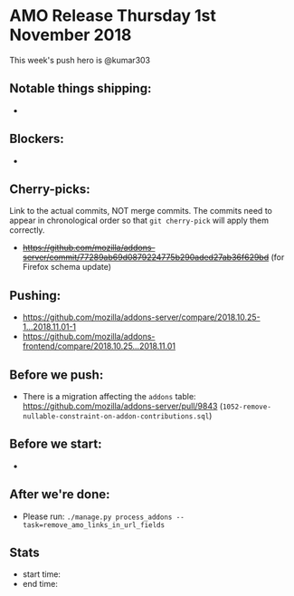 # AMO Release Thursday 1st November 2018

This week's push hero is @kumar303

## Notable things shipping:

*

## Blockers:

*

## Cherry-picks:

Link to the actual commits, NOT merge commits. The commits need to appear
in chronological order so that `git cherry-pick` will apply them correctly.

* ~~https://github.com/mozilla/addons-server/commit/77289ab69d0879224775b290aded27ab36f629bd~~ (for Firefox schema update)

## Pushing:

* https://github.com/mozilla/addons-server/compare/2018.10.25-1...2018.11.01-1
* https://github.com/mozilla/addons-frontend/compare/2018.10.25...2018.11.01


## Before we push:

* There is a migration affecting the `addons` table: https://github.com/mozilla/addons-server/pull/9843 (`1052-remove-nullable-constraint-on-addon-contributions.sql`)

## Before we start:

*

## After we're done:

* Please run: `./manage.py process_addons --task=remove_amo_links_in_url_fields`

## Stats

* start time:
* end time:
